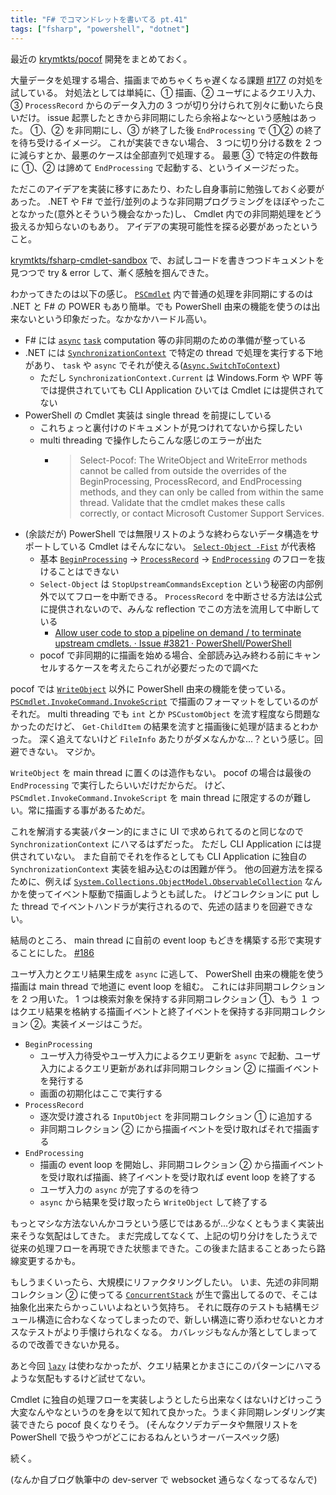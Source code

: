 ```yaml
---
title: "F# でコマンドレットを書いてる pt.41"
tags: ["fsharp", "powershell", "dotnet"]
---
```


最近の [krymtkts/pocof](https://github.com/krymtkts/pocof) 開発をまとめておく。

大量データを処理する場合、描画までめちゃくちゃ遅くなる課題 [#177](https://github.com/krymtkts/pocof/issues/177) の対処を試している。
対処法としては単純に、① 描画、② ユーザによるクエリ入力、③ `ProcessRecord` からのデータ入力の 3 つが切り分けられて別々に動いたら良いだけ。
issue 起票したときから非同期にしたら余裕よな～という感触はあった。
①、② を非同期にし、③ が終了した後 `EndProcessing` で ①② の終了を待ち受けるイメージ。
これが実装できない場合、 3 つに切り分ける数を 2 つに減らすとか、最悪のケースは全部直列で処理する。
最悪 ③ で特定の件数毎に ①、② は諦めて `EndProcessing` で起動する、というイメージだった。

ただこのアイデアを実装に移すにあたり、わたし自身事前に勉強しておく必要があった。
.NET や F# で並行/並列のような非同期プログラミングをほぼやったことなかった(意外とそういう機会なかった)し、 Cmdlet 内での非同期処理をどう扱えるか知らないのもあり。
アイデアの実現可能性を探る必要があったということ。

[krymtkts/fsharp-cmdlet-sandbox](https://github.com/krymtkts/fsharp-cmdlet-sandbox) で、お試しコードを書きつつドキュメントを見つつで try & error して、漸く感触を掴んできた。

わかってきたのは以下の感じ。
[`PSCmdlet`](https://learn.microsoft.com/en-us/dotnet/api/system.management.automation.pscmdlet?view=powershellsdk-7.4.0) 内で普通の処理を非同期にするのは .NET と F# の POWER もあり簡単。でも PowerShell 由来の機能を使うのは出来ないという印象だった。なかなかハードル高い。

- F# には [`async`](https://learn.microsoft.com/en-us/dotnet/fsharp/language-reference/async-expressions) [`task`](https://learn.microsoft.com/en-us/dotnet/fsharp/language-reference/task-expressions) computation 等の非同期のための準備が整っている
- .NET には [`SynchronizationContext`](https://learn.microsoft.com/en-us/archive/msdn-magazine/2011/february/msdn-magazine-parallel-computing-it-s-all-about-the-synchronizationcontext) で特定の thread で処理を実行する下地があり、 `task` や `async` でそれが使える([`Async.SwitchToContext`](https://fsharp.github.io/fsharp-core-docs/reference/fsharp-control-fsharpasync.html#SwitchToContext))
  - ただし `SynchronizationContext.Current` は Windows.Form や WPF 等では提供されていても CLI Application ひいては Cmdlet には提供されてない
- PowerShell の Cmdlet 実装は single thread を前提にしている
  - これちょっと裏付けのドキュメントが見つけれてないから探したい
  - multi threading で操作したらこんな感じのエラーが出た
    - > Select-Pocof: The WriteObject and WriteError methods cannot be called from outside the overrides of the BeginProcessing, ProcessRecord, and EndProcessing methods, and they can only be called from within the same thread. Validate that the cmdlet makes these calls correctly, or contact Microsoft Customer Support Services.
- (余談だが) PowerShell では無限リストのような終わらないデータ構造をサポートしている Cmdlet はそんなにない。 [`Select-Object -Fist`](https://learn.microsoft.com/en-us/powershell/module/microsoft.powershell.utility/select-object?view=powershell-7.4) が代表格
  - 基本 [`BeginProcessing`](https://learn.microsoft.com/ja-jp/dotnet/api/system.management.automation.cmdlet.beginprocessing?view=powershellsdk-7.4.0) → [`ProcessRecord`](https://learn.microsoft.com/ja-jp/dotnet/api/system.management.automation.cmdlet.processrecord?view=powershellsdk-7.4.0) → [`EndProcessing`](https://learn.microsoft.com/ja-jp/dotnet/api/system.management.automation.cmdlet.endprocessing?view=powershellsdk-7.4.0) のフローを抜けることはできない
  - `Select-Object` は `StopUpstreamCommandsException` という秘密の内部例外で以てフローを中断できる。 `ProcessRecord` を中断させる方法は公式に提供されないので、みんな reflection でこの方法を流用して中断している
    - [Allow user code to stop a pipeline on demand / to terminate upstream cmdlets. · Issue #3821 · PowerShell/PowerShell](https://github.com/PowerShell/PowerShell/issues/3821)
  - pocof で非同期的に描画を始める場合、全部読み込み終わる前にキャンセルするケースを考えたらこれが必要だったので調べた

pocof では [`WriteObject`](https://learn.microsoft.com/en-us/dotnet/api/system.management.automation.cmdlet.writeobject?view=powershellsdk-7.4.0) 以外に PowerShell 由来の機能を使っている。
[`PSCmdlet.InvokeCommand.InvokeScript`](https://learn.microsoft.com/en-us/dotnet/api/system.management.automation.commandinvocationintrinsics.invokescript?view=powershellsdk-7.4.0) で描画のフォーマットをしているのがそれだ。
multi threading でも `int` とか `PSCustomObject` を流す程度なら問題なかったのだけど、 `Get-ChildItem` の結果を流すと描画後に処理が詰まるとわかった。
深く追えてないけど `FileInfo` あたりがダメなんかな...？という感じ。回避できない。
マジか。

`WriteObject` を main thread に置くのは造作もない。 pocof の場合は最後の `EndProcessing` で実行したらいいだけだからだ。
けど、 `PSCmdlet.InvokeCommand.InvokeScript` を main thread に限定するのが難しい。常に描画する事があるためだ。

これを解消する実装パターン的にまさに UI で求められてるのと同じなので `SynchronizationContext` にハマるはずだった。
ただし CLI Application には提供されていない。
また自前でそれを作るとしても CLI Application に独自の `SynchronizationContext` 実装を組み込むのは困難が伴う。
他の回避方法を探るために、例えば [`System.Collections.ObjectModel.ObservableCollection`](https://learn.microsoft.com/en-us/dotnet/api/system.collections.objectmodel.observablecollection-1?view=net-8.0) なんかを使ってイベント駆動で描画しようとも試した。
けどコレクションに put した thread でイベントハンドラが実行されるので、先述の詰まりを回避できない。

結局のところ、 main thread に自前の event loop もどきを構築する形で実現することにした。 [#186](https://github.com/krymtkts/pocof/pull/186)

ユーザ入力とクエリ結果生成を `async` に逃して、 PowerShell 由来の機能を使う描画は main thread で地道に event loop を組む。
これには非同期コレクションを 2 つ用いた。 1 つは検索対象を保持する非同期コレクション ①、もう １ つはクエリ結果を格納する描画イベントと終了イベントを保持する非同期コレクション ②。実装イメージはこうだ。

- `BeginProcessing`
  - ユーザ入力待受やユーザ入力によるクエリ更新を `async` で起動、ユーザ入力によるクエリ更新があれば非同期コレクション ② に描画イベントを発行する
  - 画面の初期化はここで実行する
- `ProcessRecord`
  - 逐次受け渡される `InputObject` を非同期コレクション ① に追加する
  - 非同期コレクション ② にから描画イベントを受け取ればそれで描画する
- `EndProcessing`
  - 描画の event loop を開始し、非同期コレクション ② から描画イベントを受け取れば描画、終了イベントを受け取れば event loop を終了する
  - ユーザ入力の `async` が完了するのを待つ
  - `async` から結果を受け取ったら `WriteObject` して終了する

もっとマシな方法ないんかコラという感じではあるが...少なくともうまく実装出来そうな気配はしてきた。
まだ完成してなくて、上記の切り分けをしたうえで従来の処理フローを再現できた状態まできた。この後また詰まることあったら路線変更するかも。

もしうまくいったら、大規模にリファクタリングしたい。
いま、先述の非同期コレクション ② に使ってる [`ConcurrentStack`](https://learn.microsoft.com/en-us/dotnet/api/system.collections.concurrent.concurrentstack-1?view=net-8.0) が生で露出してるので、そこは抽象化出来たらかっこいいよねという気持ち。
それに既存のテストも結構モジュール構造に合わなくなってしまったので、新しい構造に寄り添わせないとカオスなテストがより手懐けられなくなる。
カバレッジもなんか落としてしまってるので改善できないか見る。

あと今回 [`lazy`](https://learn.microsoft.com/en-us/dotnet/fsharp/language-reference/lazy-expressions) は使わなかったが、クエリ結果とかまさにこのパターンにハマるような気配もするけど試せてない。

Cmdlet に独自の処理フローを実装しようとしたら出来なくはないけどけっこう大変なんやなというのを身を以て知れて良かった。うまく非同期レンダリング実装できたら pocof 良くなりそう。
(そんなクソデカデータや無限リストを PowerShell で扱うやつがどこにおるねんというオーバースペック感)

続く。

(なんか自ブログ執筆中の dev-server で websocket 通らなくなってるなんで)
